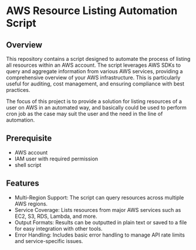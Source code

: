 # AWS Resource Listing Automation Script
## Overview
This repository contains a script designed to automate the process of listing all resources within an AWS account. The script leverages AWS SDKs to query and aggregate information from various AWS services, providing a comprehensive overview of your AWS infrastructure. This is particularly useful for auditing, cost management, and ensuring compliance with best practices.

The focus of this project is to provide a solution for listing resources of a user 
on AWS in an automated way, and basically could be used to perform cron job as the case may suit the user and the need in the line of automation.

## Prerequisite 
- AWS account 
- IAM user with required permission
- shell script

## Features
- Multi-Region Support: The script can query resources across multiple AWS regions.
- Service Coverage: Lists resources from major AWS services such as EC2, S3, RDS, Lambda, and more.
- Output Formats: Results can be outputted in plain text or saved to a file for easy integration with other tools.
- Error Handling: Includes basic error handling to manage API rate limits and service-specific issues.

